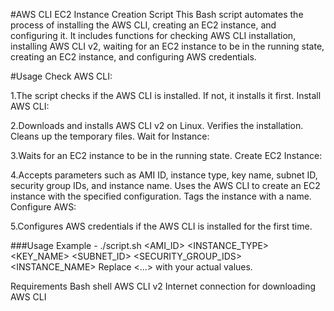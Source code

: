 #AWS CLI EC2 Instance Creation Script
This Bash script automates the process of installing the AWS CLI, creating an EC2 instance, and configuring it. It includes functions for checking AWS CLI installation, installing AWS CLI v2, waiting for an EC2 instance to be in the running state, creating an EC2 instance, and configuring AWS credentials.

#Usage
Check AWS CLI:

1.The script checks if the AWS CLI is installed. If not, it installs it first.
Install AWS CLI:

2.Downloads and installs AWS CLI v2 on Linux.
Verifies the installation.
Cleans up the temporary files.
Wait for Instance:

3.Waits for an EC2 instance to be in the running state.
Create EC2 Instance:

4.Accepts parameters such as AMI ID, instance type, key name, subnet ID, security group IDs, and instance name.
Uses the AWS CLI to create an EC2 instance with the specified configuration.
Tags the instance with a name.
Configure AWS:

5.Configures AWS credentials if the AWS CLI is installed for the first time.

###Usage Example - ./script.sh <AMI_ID> <INSTANCE_TYPE> <KEY_NAME> <SUBNET_ID> <SECURITY_GROUP_IDS> <INSTANCE_NAME>
Replace <...> with your actual values.

Requirements
Bash shell
AWS CLI v2
Internet connection for downloading AWS CLI
